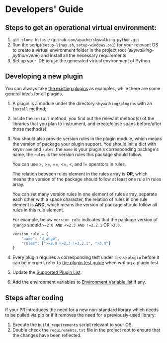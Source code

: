# Developers' Guide

## Steps to get an operational virtual environment:

1. `git clone https://github.com/apache/skywalking-python.git`
1. Run the script(`setup-linux.sh`, `setup-windows.ps1`) for your relevant OS to create a virtual environment folder in the project root
(*skywalking-python/venv*) and install all the necessary requirements
1. Set up your IDE to use the generated virtual environment of Python

## Developing a new plugin

You can always take [the existing plugins](../setup/Plugins.md) as examples, while there are some general ideas for all plugins.
1. A plugin is a module under the directory `skywalking/plugins` with an `install` method; 
1. Inside the `install` method, you find out the relevant method(s) of the libraries that you plan to instrument, and create/close spans before/after those method(s).
1. You should also provide version rules in the plugin module, which means the version of package your plugin support. You should init a dict with keys `name` and `rules`. the `name` is your plugin's corresponding package's name, the `rules` is the version rules this package should follow.
   
   You can use >, >=, ==, <=, <, and != operators in rules. 
   
   The relation between rules element in the rules array is **OR**, which means the version of the package should follow at least one rule in rules array.
   
   You can set many version rules in one element of rules array, separate each other with a space character, the relation of rules in one rule element is **AND**, which means the version of package should follow all rules in this rule element.
   
   For example, below `version_rule` indicates that the package version of `django` should `>=2.0 AND <=2.3 AND !=2.2.1` OR `>3.0`.
   ```python
   version_rule = {
       "name": "django",
       "rules": [">=2.0 <=2.3 !=2.2.1", ">3.0"]
   }
   ```
1. Every plugin requires a corresponding test under `tests/plugin` before it can be merged, refer to [the plugin test guide](PluginTest.md) when writing a plugin test.
1. Update the [Supported Plugin List](../setup/Plugins.md).
1. Add the environment variables to [Environment Variable list](../setup/EnvVars.md) if any.

## Steps after coding

If your PR introduces the need for a new non-standard library which needs to be pulled via pip or if it removes the need for a previously-used library:
1. Execute the `build_requirements` script relevant to your OS.
1. Double check the `requirements.txt` file in the project root to ensure that the changes have been reflected. 
